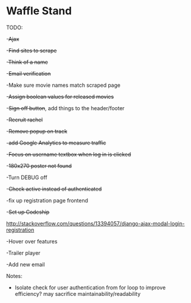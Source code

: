 Waffle Stand  
==============
TODO:

-~~Ajax~~

-~~Find sites to scrape~~

-~~Think of a name~~

-~~Email verification~~

-Make sure movie names match scraped page

-~~Assign boolean values for released movies~~

-~~Sign off button~~, add things to the header/footer

-~~Recruit rachel~~

-~~Remove popup on track~~

-~~add Google Analytics to measure traffic~~

-~~Focus on username textbox when log in is clicked~~

-~~180x270 poster not found~~

-Turn DEBUG off

-~~Check active instead of authenticated~~

-fix up registration page frontend

-~~Set up Codeship~~

http://stackoverflow.com/questions/13394057/django-ajax-modal-login-registration

-Hover over features

-Trailer player

-Add new email

Notes:

- Isolate check for user authentication from for loop to improve efficiency? may sacrifice maintainability/readability
